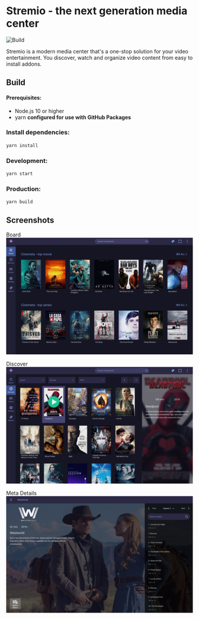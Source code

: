 # Stremio - the next generation media center

![Build](https://github.com/stremio/stremio-web/workflows/Build/badge.svg?branch=development)

Stremio is a modern media center that's a one-stop solution for your video entertainment. You discover, watch and organize video content from easy to install addons.

## Build

#### Prerequisites:
* Node.js 10 or higher
* yarn __configured for use with GitHub Packages__

### Install dependencies:

```bash
yarn install
```

### Development:

```bash
yarn start
```

### Production:

```bash
yarn build
```

## Screenshots

Board
![Alt text](/screenshots/board.png "Optional Title")

Discover
![Alt text](/screenshots/discover.png "Optional Title")

Meta Details
![Alt text](/screenshots/metadetails.png "Optional Title")